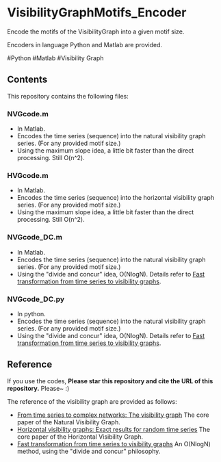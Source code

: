 # VisibilityGraphMotifs_Encoder

Encode the motifs of the VisibilityGraph into a given motif size. 

Encoders in language Python and Matlab are provided.

#Python #Matlab #Visibility Graph

## Contents
This repository contains the following files:
### NVGcode.m
- In Matlab.
- Encodes the time series (sequence) into the natural visibility graph series. (For any provided motif size.)
- Using the maximum slope idea, a little bit faster than the direct processing. Still O(n^2).

### HVGcode.m
- In Matlab.
- Encodes the time series (sequence) into the horizontal visibility graph series. (For any provided motif size.)
- Using the maximum slope idea, a little bit faster than the direct processing. Still O(n^2).

### NVGcode_DC.m
- In Matlab.
- Encodes the time series (sequence) into the natural visibility graph series. (For any provided motif size.)
- Using the "divide and concur" idea, O(NlogN). Details refer to [Fast transformation from time series to visibility graphs](https://doi.org/10.1063/1.4927835).

### NVGcode_DC.py
- In python.
- Encodes the time series (sequence) into the natural visibility graph series. (For any provided motif size.)
- Using the "divide and concur" idea, O(NlogN). Details refer to [Fast transformation from time series to visibility graphs](https://doi.org/10.1063/1.4927835).

## Reference
If you use the codes, **Please star this repository and cite the URL of this repository.** Please~ :)

The reference of the visibility graph are provided as follows:
- [From time series to complex networks: The visibility graph](www.pnas.org/cgi/doi/10.1073/pnas.0709247105) The core paper of the Natural Visibility Graph.
- [Horizontal visibility graphs: Exact results for random time series](https://journals.aps.org/pre/abstract/10.1103/PhysRevE.80.046103) The core paper of the Horizontal Visibility Graph.
- [Fast transformation from time series to visibility graphs](https://doi.org/10.1063/1.4927835) An O(NlogN) method, using the "divide and concur" philosophy.
